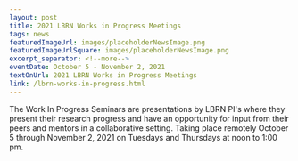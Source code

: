 ```yaml
---
layout: post
title: 2021 LBRN Works in Progress Meetings
tags: news
featuredImageUrl: images/placeholderNewsImage.png
featuredImageUrlSquare: images/placeholderNewsImage.png
excerpt_separator: <!--more-->
eventDate: October 5 - November 2, 2021
textOnUrl: 2021 LBRN Works in Progress Meetings
link: /lbrn-works-in-progress.html
---
```

<p>The Work In Progress Seminars are presentations by LBRN PI's where they present their research progress and have an opportunity for input from their peers and mentors in a collaborative setting. Taking place remotely October 5 through November 2, 2021 on Tuesdays and Thursdays at noon to 1:00 pm.</p>